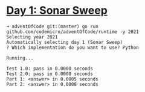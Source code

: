 # [Day 1: Sonar Sweep](https://adventofcode.com/2021/day/1)

```
➜ adventOfCode git:(master) go run github.com/codemicro/adventOfCode/runtime -y 2021
Selecting year 2021
Automatically selecting day 1 (Sonar Sweep)
? Which implementation do you want to use? Python

Running...

Test 1.0: pass in 0.0000 seconds
Test 2.0: pass in 0.0000 seconds
Part 1: <answer> in 0.0005 seconds
Part 2: <answer> in 0.0008 seconds
```